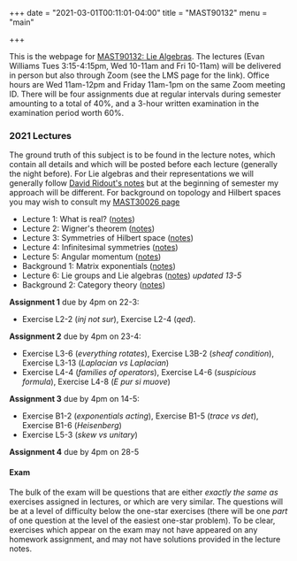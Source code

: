 +++
date = "2021-03-01T00:11:01-04:00"
title = "MAST90132"
menu = "main"

+++

This is the webpage for [MAST90132: Lie Algebras](https://handbook.unimelb.edu.au/subjects/mast90132). The lectures (Evan Williams Tues 3:15-4:15pm, Wed 10-11am and Fri 10-11am) will be delivered in person but also through Zoom (see the LMS page for the link). Office hours are Wed 11am-12pm and Friday 11am-1pm on the same Zoom meeting ID. There will be four assignments due at regular intervals during semester amounting to a total of 40%, and a 3-hour written examination in the examination period worth 60%.

### 2021 Lectures

The ground truth of this subject is to be found in the lecture notes, which contain all details and which will be posted before each lecture (generally the night before). For Lie algebras and their representations we will generally follow [David Ridout's notes](http://therisingsea.org/notes/mast90132/lienotes.pdf) but at the beginning of semester my approach will be different. For background on topology and Hilbert spaces you may wish to consult my [MAST30026 page](http://therisingsea.org/post/mast30026/)

* Lecture 1: What is real? ([notes](http://therisingsea.org/notes/mast90132/lecture1.pdf))
* Lecture 2: Wigner's theorem ([notes](http://therisingsea.org/notes/mast90132/lecture2.pdf))
* Lecture 3: Symmetries of Hilbert space ([notes](http://therisingsea.org/notes/mast90132/lecture3.pdf))
* Lecture 4: Infinitesimal symmetries ([notes](http://therisingsea.org/notes/mast90132/lecture4.pdf))
* Lecture 5: Angular momentum ([notes](http://therisingsea.org/notes/mast90132/lecture5.pdf))
* Background 1: Matrix exponentials ([notes](http://therisingsea.org/notes/mast90132/background1.pdf))
* Lecture 6: Lie groups and Lie algebras ([notes](http://therisingsea.org/notes/mast90132/lecture6.pdf)) *updated 13-5*
* Background 2: Category theory ([notes](http://therisingsea.org/notes/mast90132/background2.pdf))

**Assignment 1** due by 4pm on 22-3:

* Exercise L2-2 (*inj not sur*), Exercise L2-4 (*qed*).

**Assignment 2** due by 4pm on 23-4:

* Exercise L3-6 (*everything rotates*), Exercise L3B-2 (*sheaf condition*), Exercise L3-13 (*Laplacian vs Laplacian*)
* Exercise L4-4 (*families of operators*), Exercise L4-6 (*suspicious formula*), Exercise L4-8 (*E pur si muove*)

**Assignment 3** due by 4pm on 14-5:

* Exercise B1-2 (*exponentials acting*), Exercise B1-5 (*trace vs det*), Exercise B1-6 (*Heisenberg*)
* Exercise L5-3 (*skew vs unitary*)

**Assignment 4** due by 4pm on 28-5

#### Exam

The bulk of the exam will be questions that are either *exactly the same as* exercises assigned in lectures, or which are very similar. The questions will be at a level of difficulty below the one-star exercises (there will be one *part* of one question at the level of the easiest one-star problem). To be clear, exercises which appear on the exam may not have appeared on any homework assignment, and may not have solutions provided in the lecture notes.